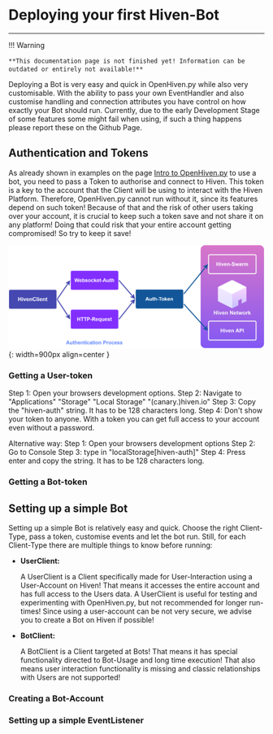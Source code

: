# Deploying your first Hiven-Bot

---

!!! Warning

    **This documentation page is not finished yet! Information can be outdated or entirely not available!**


Deploying a Bot is very easy and quick in OpenHiven.py while also very customisable.
With the ability to pass your own EventHandler and also customise handling and connection attributes you have
control on how exactly your Bot should run. Currently, due to the early Development Stage of some features
some might fail when using, if such a thing happens please report these on the Github Page.

## Authentication and Tokens

As already shown in examples on the page [Intro to OpenHiven.py](./intro.html) to use a bot, you need to pass
a Token to authorise and connect to Hiven. This token is a key to the account that the Client will be
using to interact with the Hiven Platform. Therefore, OpenHiven.py cannot run without it, since its
features depend on such token! Because of that and the risk of other users taking over your account, it is
crucial to keep such a token save and not share it on any platform! Doing that could risk that your entire
account getting compromised! So try to keep it save!

![OpenHiven.py Authentication](../assets/images/openhivenpy_auth-dark.png){: width=900px align=center }

### Getting a User-token
Step 1: Open your browsers development options.
Step 2: Navigate to "Applications" "Storage" "Local Storage" "(canary.)hiven.io"
Step 3: Copy the "hiven-auth" string. It has to be 128 characters long.
Step 4: Don't show your token to anyone. With a token you can get full access to your account even without a password.

Alternative way: 
Step 1: Open your browsers development options
Step 2: Go to Console
Step 3: type in "localStorage[hiven-auth]"
Step 4: Press enter and copy the string. It has to be 128 characters long.

### Getting a Bot-token



## Setting up a simple Bot

Setting up a simple Bot is relatively easy and quick. Choose the right Client-Type, pass a token, customise events and 
let the bot run. Still, for each Client-Type there are multiple things to know before running:

* **UserClient:**

    A UserClient is a Client specifically made for User-Interaction using a User-Account on Hiven! That means it accesses 
    the entire account and has full access to the Users data. A UserClient is useful for testing and experimenting with 
    OpenHiven.py, but not recommended for longer run-times! Since using a user-account can be not very secure, we advise 
    you to create a Bot on Hiven if possible!

* **BotClient:**
    
    A BotClient is a Client targeted at Bots! That means it has special functionality directed
    to Bot-Usage and long time execution! That also means user interaction functionality is missing and classic
    relationships with Users are not supported! 

### Creating a Bot-Account

### Setting up a simple EventListener
